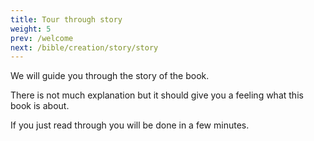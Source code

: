 ```yaml
---
title: Tour through story
weight: 5
prev: /welcome
next: /bible/creation/story/story
---
```


We will guide you through the story of the book.

There is not much explanation but it should give you a feeling what this book is about.

If you just read through you will be done in a few minutes.